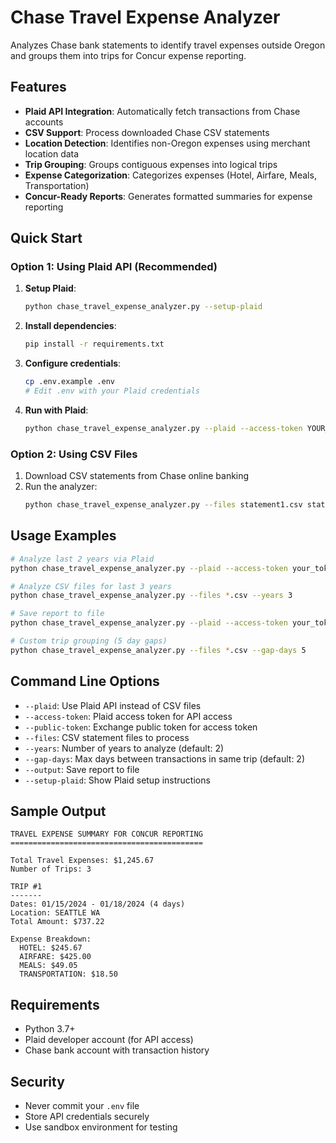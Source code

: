# Chase Travel Expense Analyzer

Analyzes Chase bank statements to identify travel expenses outside Oregon and groups them into trips for Concur expense reporting.

## Features

- **Plaid API Integration**: Automatically fetch transactions from Chase accounts
- **CSV Support**: Process downloaded Chase CSV statements
- **Location Detection**: Identifies non-Oregon expenses using merchant location data
- **Trip Grouping**: Groups contiguous expenses into logical trips
- **Expense Categorization**: Categorizes expenses (Hotel, Airfare, Meals, Transportation)
- **Concur-Ready Reports**: Generates formatted summaries for expense reporting

## Quick Start

### Option 1: Using Plaid API (Recommended)

1. **Setup Plaid**:
   ```bash
   python chase_travel_expense_analyzer.py --setup-plaid
   ```

2. **Install dependencies**:
   ```bash
   pip install -r requirements.txt
   ```

3. **Configure credentials**:
   ```bash
   cp .env.example .env
   # Edit .env with your Plaid credentials
   ```

4. **Run with Plaid**:
   ```bash
   python chase_travel_expense_analyzer.py --plaid --access-token YOUR_TOKEN
   ```

### Option 2: Using CSV Files

1. Download CSV statements from Chase online banking
2. Run the analyzer:
   ```bash
   python chase_travel_expense_analyzer.py --files statement1.csv statement2.csv
   ```

## Usage Examples

```bash
# Analyze last 2 years via Plaid
python chase_travel_expense_analyzer.py --plaid --access-token your_token

# Analyze CSV files for last 3 years
python chase_travel_expense_analyzer.py --files *.csv --years 3

# Save report to file
python chase_travel_expense_analyzer.py --plaid --access-token your_token --output report.txt

# Custom trip grouping (5 day gaps)
python chase_travel_expense_analyzer.py --files *.csv --gap-days 5
```

## Command Line Options

- `--plaid`: Use Plaid API instead of CSV files
- `--access-token`: Plaid access token for API access
- `--public-token`: Exchange public token for access token
- `--files`: CSV statement files to process
- `--years`: Number of years to analyze (default: 2)
- `--gap-days`: Max days between transactions in same trip (default: 2)
- `--output`: Save report to file
- `--setup-plaid`: Show Plaid setup instructions

## Sample Output

```
TRAVEL EXPENSE SUMMARY FOR CONCUR REPORTING
===========================================

Total Travel Expenses: $1,245.67
Number of Trips: 3

TRIP #1
-------
Dates: 01/15/2024 - 01/18/2024 (4 days)
Location: SEATTLE WA
Total Amount: $737.22

Expense Breakdown:
  HOTEL: $245.67
  AIRFARE: $425.00
  MEALS: $49.05
  TRANSPORTATION: $18.50
```

## Requirements

- Python 3.7+
- Plaid developer account (for API access)
- Chase bank account with transaction history

## Security

- Never commit your `.env` file
- Store API credentials securely
- Use sandbox environment for testing